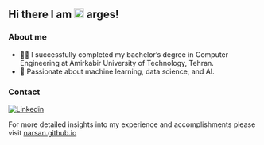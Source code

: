 ## Hi there I am [<img src="https://see.fontimg.com/api/renderfont4/1V3Z/eyJyIjoiZnMiLCJoIjo5OCwidyI6MTUwMCwiZnMiOjY1LCJmZ2MiOiIjM0VCNThCIiwiYmdjIjoiIzFEMkE0NiIsInQiOjF9/bg/might-chain-regular.png" alt="drawing" width="20"/>](https://narsan.github.io) arges!


### About me

* :woman_student: I successfully completed my bachelor’s degree in Computer Engineering at Amirkabir University of Technology, Tehran.
* :mechanical_arm: Passionate about machine learning, data science, and AI.

### Contact
[![Linkedin](https://img.shields.io/badge/LinkedIn-0077B5?style=for-the-badge&logo=linkedin&logoColor=white)](http://linkedin.com/in/narges-sodeifi)

For more detailed insights into my experience and accomplishments please visit [narsan.github.io](https://narsan.github.io)

